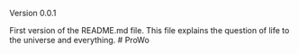 Version 0.0.1 

First version of the README.md file. 
This file explains the question of life to the universe and everything. # ProWo
